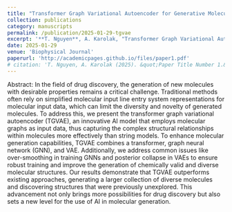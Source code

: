 ```yaml
---
title: "Transformer Graph Variational Autoencoder for Generative Molecular Design"
collection: publications
category: manuscripts
permalink: /publication/2025-01-29-tgvae
excerpt: '**T. Nguyen**, A. Karolak, "Transformer Graph Variational Autoencoder for Generative Molecular Design," *Biophysical Journal 124, 1-9 (2025)*'
date: 2025-01-29
venue: 'Biophysical Journal'
paperurl: 'http://academicpages.github.io/files/paper1.pdf'
# citation: 'T. Nguyen, A. Karolak (2025). &quot;Paper Title Number 1.&quot; <i>Journal 1</i>. 1(1).'
---
```

Abstract: In the field of drug discovery, the generation of new molecules with desirable properties remains a critical challenge. Traditional methods often rely on simplified molecular input line entry system representations for molecular input data, which can limit the diversity and novelty of generated molecules. To address this, we present the transformer graph variational autoencoder (TGVAE), an innovative AI model that employs molecular graphs as input data, thus capturing the complex structural relationships within molecules more effectively than string models. To enhance molecular generation capabilities, TGVAE combines a transformer, graph neural network (GNN), and VAE. Additionally, we address common issues like over-smoothing in training GNNs and posterior collapse in VAEs to ensure robust training and improve the generation of chemically valid and diverse molecular structures. Our results demonstrate that TGVAE outperforms existing approaches, generating a larger collection of diverse molecules and discovering structures that were previously unexplored. This advancement not only brings more possibilities for drug discovery but also sets a new level for the use of AI in molecular generation.
